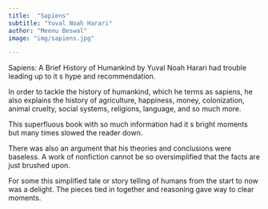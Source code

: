 ```yaml
---
title:  "Sapiens"
subtitle: "Yuval Noah Harari"
author: "Meenu Beswal"
image: "img/sapiens.jpg"

---
```


Sapiens: A Brief History of Humankind by Yuval Noah Harari  had trouble leading up to it s hype and recommendation.   

In order to tackle the history of humankind, which he terms as sapiens, he also explains the history of agriculture, happiness, money, colonization,  animal cruelty, social systems, religions, language, and so much more.  

This superfluous book with so much information had it s bright moments but many times slowed the reader down.  

There was also an argument that his  theories and conclusions were baseless. A work of nonfiction cannot be so oversimplified that the facts are just brushed upon.  

For some this simplified tale or story telling of humans from the start to now was a delight. The pieces tied in together and reasoning gave way to clear moments.